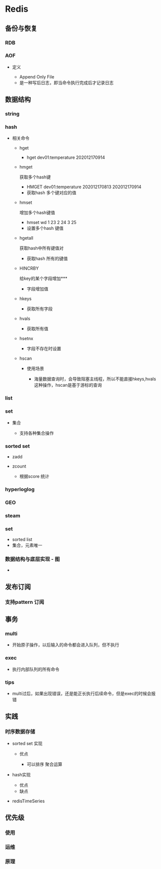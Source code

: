# Redis

## 备份与恢复

### RDB

### AOF

- 定义

	- Append Only File
	- 是一种写后日志，即当命令执行完成后才记录日志

## 数据结构

### string

### hash

- 相关命令

	- hget

		-  hget dev01:temperature 202012170914

	- hmget

	  获取多个hash键

		-  HMGET dev01:temperature 202012170813 202012170914
		- 获取hash 多个键对应的值

	- hmset

	  增加多个hash键值

		- hmset wd 1 23 2 24 3 25
		- 设置多个hash 键值

	- hgetall

	  获取hash中所有键值对

		- 获取hash 所有的键值

	- HINCRBY

	  给key的某个字段增加***

		- 字段增加值

	- hkeys

		- 获取所有字段

	- hvals

		- 获取所有值

	- hsetnx

		- 字段不存在时设置

	- hscan

		- 使用场景

			- 海量数据查询时，会导致阻塞主线程，所以不能直接hkeys,hvals这种操作，hscan是基于游标的查询

### list

### set

- 集合

	- 支持各种集合操作

### sorted set

- zadd
- zcount

	- 根据score 统计

### hyperloglog

### GEO

### steam

### set

- sorted list
- 集合，元素唯一

### 数据结构与底层实现 - 图

- 

## 发布订阅

### 支持pattern 订阅

## 事务

### multi

- 开始原子操作，以后输入的命令都会进入队列，但不执行

### exec

- 执行内部队列的所有命令

### tips

- multi过后，如果出现错误，还是能正长执行后续命令，但是exec的时候会报错

## 实践

### 时序数据存储

- sorted set 实现

	- 优点

		- 可以排序 聚合运算

- hash实现

	- 优点
	- 缺点

- redisTimeSeries

## 优先级

### 使用

### 运维

### 原理

